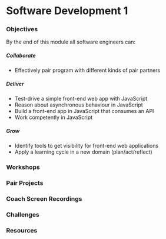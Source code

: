 # Software Development 1

### Objectives
By the end of this module all software engineers can:

##### Collaborate
 - Effectively pair program with different kinds of pair partners

##### Deliver
 - Test-drive a simple front-end web app with JavaScript
 - Reason about asynchronous behaviour in JavaScript
 - Build a front-end app in JavaScript that consumes an API
 - Work competently in JavaScript

##### Grow
 - Identify tools to get visibility for front-end web applications
 - Apply a learning cycle in a new domain (plan/act/reflect)

### Workshops

### Pair Projects

### Coach Screen Recordings

### Challenges

### Resources
